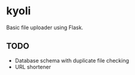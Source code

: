 # kyoli
Basic file uploader using Flask.

## TODO
* Database schema with duplicate file checking
* URL shortener
